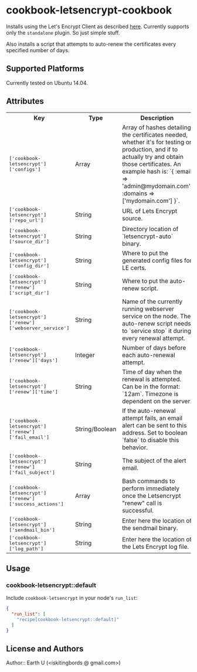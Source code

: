 # cookbook-letsencrypt-cookbook

Installs using the Let's Encrypt Client as described [here](https://letsencrypt.readthedocs.io/en/latest/intro.html "Let's Encrypt Client Documentation"). Currently supports only the `standalone` plugin. So just simple stuff.

Also installs a script that attempts to auto-renew the certificates every specified number of days.

## Supported Platforms

Currently tested on Ubuntu 14.04.

## Attributes

<table>
  <tr>
    <th>Key</th>
    <th>Type</th>
    <th>Description</th>
    <th>Default</th>
  </tr>
  <tr>
    <td><tt>['cookbook-letsencrypt']['configs']</tt></td>
    <td>Array</td>
    <td>Array of hashes detailing the certificates needed, whether it's for testing or production, and if to actually try and obtain those certificates. An example hash is: `{ :email => 'admin@mydomain.com', :domains => ['mydomain.com'] }`.</td>
    <td><tt>[]</tt></td>
  </tr>
  <tr>
    <td><tt>['cookbook-letsencrypt']['repo_url']</tt></td>
    <td>String</td>
    <td>URL of Lets Encrypt source.</td>
    <td><tt>'https://github.com/letsencrypt/letsencrypt.git'</tt></td>
  </tr>
  <tr>
    <td><tt>['cookbook-letsencrypt']['source_dir']</tt></td>
    <td>String</td>
    <td>Directory location of `letsencrypt-auto` binary.</td>
    <td><tt>'/opt/letsencrypt/letsencrypt'</tt></td>
  </tr>
  <tr>
    <td><tt>['cookbook-letsencrypt']['config_dir']</tt></td>
    <td>String</td>
    <td>Where to put the generated config files for LE certs.</td>
    <td><tt>'/opt/letsencrypt/config'</tt></td>
  </tr>
  <tr>
    <td><tt>['cookbook-letsencrypt']['renew']['script_dir']</tt></td>
    <td>String</td>
    <td>Where to put the auto-renew script.</td>
    <td><tt>'/opt/letsencrypt/priv'</tt></td>
  </tr>
  <tr>
    <td><tt>['cookbook-letsencrypt']['renew']['webserver_service']</tt></td>
    <td>String</td>
    <td>Name of the currently running webserver service on the node. The auto-renew script needs to `service stop` it during every renewal attempt.</td>
    <td><tt>'nginx'</tt></td>
  </tr>
  <tr>
    <td><tt>['cookbook-letsencrypt']['renew']['days']</tt></td>
    <td>Integer</td>
    <td>Number of days before each auto-renewal attempt.</td>
    <td><tt>15</tt></td>
  </tr>
  <tr>
    <td><tt>['cookbook-letsencrypt']['renew']['time']</tt></td>
    <td>String</td>
    <td>Time of day when the renewal is attempted. Can be in the format: `12am`. Timezone is dependent on the server.</td>
    <td><tt>'8am'</tt></td>
  </tr>
  <tr>
    <td><tt>['cookbook-letsencrypt']['renew']['fail_email']</tt></td>
    <td>String/Boolean</td>
    <td>If the auto-renewal attempt fails, an email alert can be sent to this address. Set to boolean `false` to disable this behavior.</td>
    <td><tt>'your@email.com'</tt></td>
  </tr>
  <tr>
    <td><tt>['cookbook-letsencrypt']['renew']['fail_subject']</tt></td>
    <td>String</td>
    <td>The subject of the alert email.</td>
    <td><tt>'LetsEncrypt Cert Renewal Failure Alert'</tt></td>
  </tr>
  <tr>
    <td><tt>['cookbook-letsencrypt']['renew']['success_actions']</tt></td>
    <td>Array</td>
    <td>Bash commands to perform immediately once the Letsencrypt "renew" call is successful.</td>
    <td><tt>[]</tt></td>
  </tr>
  <tr>
    <td><tt>['cookbook-letsencrypt']['sendmail_bin']</tt></td>
    <td>String</td>
    <td>Enter here the location of the sendmail binary.</td>
    <td><tt>'/usr/sbin/sendmail'</tt></td>
  </tr>
  <tr>
    <td><tt>['cookbook-letsencrypt']['log_path']</tt></td>
    <td>String</td>
    <td>Enter here the location of the Lets Encrypt log file.</td>
    <td><tt>'/var/log/letsencrypt/letsencrypt.log'</tt></td>
  </tr>
</table>

## Usage

### cookbook-letsencrypt::default

Include `cookbook-letsencrypt` in your node's `run_list`:

```json
{
  "run_list": [
    "recipe[cookbook-letsencrypt::default]"
  ]
}
```

## License and Authors

Author:: Earth U (<iskitingbords @ gmail.com>)
